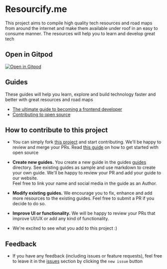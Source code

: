 # Resourcify.me

This project aims to compile high quality tech resources and road maps from around the internet and make them available under roof in an easy to consume manner. The resources will help you to learn and develop great tech


## Open in Gitpod

[![Open in Gitpod](https://gitpod.io/button/open-in-gitpod.svg)](https://gitpod.io/#https://github.com/ujjwalchadha8/resourcify.me)


## Guides

These guides will help you learn, explore and build technology faster and better with great resources and road maps

- [The ultimate guide to becoming a frontend developer](/guides/web-frontend-ultimate.md)
- [Contributing to open source](/guides/open-source-contributions.md)

## How to contribute to this project

- You can simply fork [this project](https://github.com/ujjwalchadha8/resourcify.me) and start contributing. We'll be happy to review and merge your PRs. Read [this guide](/guides/open-source-contributions.md) on how to get started with open source
  
- <b>Create new guides.</b>
  You create a new guide in the guides [guides]([/guides/](https://github.com/ujjwalchadha8/resourcify.me/tree/main/guides)) directory. See existing guides as sample and use markdown to create your own guide. We'll be happy to review your PR and add your guide to our website.  
  Feel free to link your name and social media in the guide as an Author.
 
- <b>Modify existing guides.</b>
   We encourage you to fix, enhance and add more resources to the existing guides. Feel free to submit a PR if you decide to do so.

- <b>Improve UI or functionality.</b>
  We will be happy to review your PRs that improve UI/UX or add any kind of functionality. 

- We're excited to see what you add to this project :)

## Feedback

- If you have any feedback (including issues or feature requests), feel free to leave it in the [issues](https://github.com/ujjwalchadha8/resourcify.me/issues) section by clicking the `new issue` button

<!-- EXCLUDE-FROM-WEB -->
<!-- END-EXCLUDE -->
